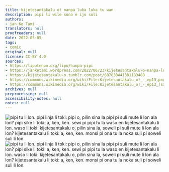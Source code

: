 ```yaml
---
title: kijetesantakalu o! nanpa luka luka tu wan
description: pipi li wile sona e ijo suli
authors:
- jan Ke Tami
translators: null
proofreaders: null
date: 2022-05-05
tags:
- comic
original: null
license: CC-BY 4.0
sources:
- https://liputenpo.org/lipu/nanpa-pipi
- https://janketami.wordpress.com/2022/06/23/kijetesantakalu-o-nanpa-luka-luka-tu-2/
- https://kijetesantakalu-o.tumblr.com/post/687838441381183488
- https://commons.wikimedia.org/wiki/File:Kijetesantakalu_o!_-_ep13.png
- https://commons.wikimedia.org/wiki/File:Kijetesantakalu_o!_-_ep13_(sitelen_pona).png
archives: null
preprocessing: null
accessibility-notes: null
notes: null
---
```


![pipi tu li lon. pipi linja li toki: pipi o, pilin sina la pipi pi suli mute li lon ala lon? pipi sike li toki: a, ken, ken. sewi pi pipi tu la waso en kijetesantakalu li lon. waso li toki: kijetesantakalu o, pilin sina la, soweli pi suli mute li lon ala lon? kijetesantakalu li toki: a, ken, ken. monsi pi ona tu la noka suli pi soweli suli li lon.](https://upload.wikimedia.org/wikipedia/commons/4/4e/Kijetesantakalu_o%21_-_ep13.png)
![pipi tu li lon. pipi linja li toki: pipi o, pilin sina la pipi pi suli mute li lon ala lon? pipi sike li toki: a, ken, ken. sewi pi pipi tu la waso en kijetesantakalu li lon. waso li toki: kijetesantakalu o, pilin sina la, soweli pi suli mute li lon ala lon? kijetesantakalu li toki: a, ken, ken. monsi pi ona tu la noka suli pi soweli suli li lon.](https://upload.wikimedia.org/wikipedia/commons/e/e8/Kijetesantakalu_o%21_-_ep13_%28sitelen_pona%29.png)